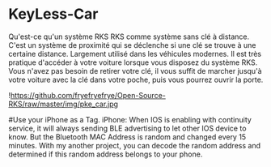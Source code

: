 # KeyLess-Car

Qu'est-ce qu'un système RKS
RKS comme système sans clé à distance. C'est un système de proximité qui se déclenche si une clé se trouve à une certaine distance.
Largement utilisé dans les véhicules modernes. Il est très pratique d'accéder à votre voiture lorsque vous disposez du système RKS.
Vous n'avez pas besoin de retirer votre clé, il vous suffit de marcher jusqu'à votre voiture avec la clé dans votre poche, puis vous pourrez ouvrir la porte.

!https://github.com/fryefryefrye/Open-Source-RKS/raw/master/img/pke_car.jpg

#Use your iPhone as a Tag.
iPhone:
When IOS is enabling with continuity service, it will always sending BLE advertising to let other IOS device to know. But the Bluetooth MAC Address is random and changed every 15 minutes.
With my another project, you can decode the random address and determined if this random address belongs to your phone.
